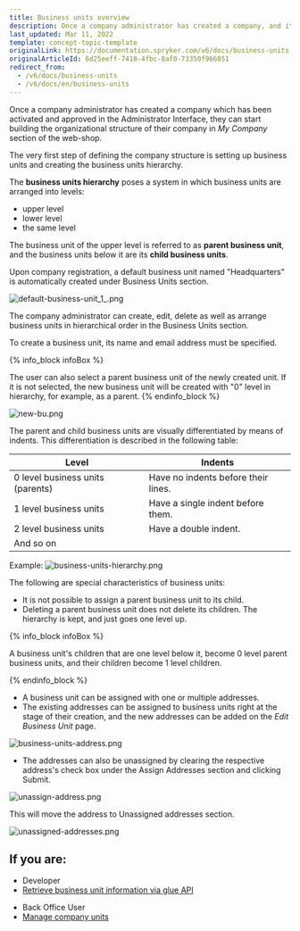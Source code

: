 ```yaml
---
title: Business units overview
description: Once a company administrator has created a company, and it has been activated and approved, they can start building the organizational structure.
last_updated: Mar 11, 2022
template: concept-topic-template
originalLink: https://documentation.spryker.com/v6/docs/business-units
originalArticleId: 6d25eeff-7418-4fbc-8af0-73350f966051
redirect_from:
  - /v6/docs/business-units
  - /v6/docs/en/business-units
---
```


Once a company administrator has created a company which has been activated and approved in the Administrator Interface, they can start building the organizational structure of their company in _My Company_ section of the web-shop.

The very first step of defining the company structure is setting up business units and creating the business units hierarchy.

The **business units hierarchy** poses a system in which business units are arranged into levels:

* upper level
* lower level
* the same level

The business unit of the upper level is referred to as **parent business unit**, and the business units below it are its **child business units**.

Upon company registration, a default business unit named "Headquarters" is automatically created under Business Units section.

![default-business-unit_1_.png](https://spryker.s3.eu-central-1.amazonaws.com/docs/Features/Company+Account+Management/Business+Unit+Management/Business+Units+Management+Feature+Overview/default-business-unit_1_.png)

The company administrator can create, edit, delete as well as arrange business units in hierarchical order in the Business Units section.

To create a business unit, its name and email address must be specified.

{% info_block infoBox %}

The user can also select a parent business unit of the newly created unit. If it is not selected, the new business unit will be created with "0" level in hierarchy, for example, as a parent.
{% endinfo_block %}

![new-bu.png](https://spryker.s3.eu-central-1.amazonaws.com/docs/Features/Company+Account+Management/Business+Unit+Management/Business+Units+Management+Feature+Overview/new-bu.png)

The parent and child business units are visually differentiated by means of indents. This differentiation is described in the following table:

| Level | Indents |
| --- | --- |
| 0 level business units (parents) | Have no indents before their lines. |
| 1 level business units | Have a single indent before them. |
| 2 level business units | Have a double indent. |
| And so on |

Example:
![business-units-hierarchy.png](https://spryker.s3.eu-central-1.amazonaws.com/docs/Features/Company+Account+Management/Business+Unit+Management/Business+Units+Management+Feature+Overview/business-units-hierarchy.png)

The following are special characteristics of business units:

* It is not possible to assign a parent business unit to its child.
* Deleting a parent business unit does not delete its children. The hierarchy is kept, and just goes one level up.

{% info_block infoBox %}

A business unit's children that are one level below it, become 0 level parent business units, and their children become 1 level children.

{% endinfo_block %}

* A business unit can be assigned with one or multiple addresses.
* The existing addresses can be assigned to business units right at the stage of their creation, and the new addresses can be added on the _Edit Business Unit_ page.

![business-units-address.png](https://spryker.s3.eu-central-1.amazonaws.com/docs/Features/Company+Account+Management/Business+Unit+Management/Business+Units+Management+Feature+Overview/business-units-address.png)

*  The addresses can also be unassigned by clearing the respective address's check box under the Assign Addresses section and clicking Submit.

![unassign-address.png](https://spryker.s3.eu-central-1.amazonaws.com/docs/Features/Company+Account+Management/Business+Unit+Management/Business+Units+Management+Feature+Overview/unassign-address.png)

This will move the address to Unassigned addresses section.

![unassigned-addresses.png](https://spryker.s3.eu-central-1.amazonaws.com/docs/Features/Company+Account+Management/Business+Unit+Management/Business+Units+Management+Feature+Overview/unassigned-addresses.png)

## If you are:

<div class="mr-container">
    <div class="mr-list-container">
        <!-- col1 -->
        <div class="mr-col">
            <ul class="mr-list mr-list-green">
                <li class="mr-title">Developer</li>
                <li><a href="/docs/scos/dev/glue-api-guides/{{page.version}}/managing-b2b-account/retrieving-business-units.html" class="mr-link">Retrieve business unit information via glue API</a></li>
            </ul>
        </div>
        <!-- col2 -->
        <div class="mr-col">
            <ul class="mr-list mr-list-blue">
                <li class="mr-title"> Back Office User</li>
                <li><a href="/docs/scos/user/back-office-user-guides/{{page.version}}/customer/company-account/managing-companies.html" class="mr-link">Manage company units</a></li>
            </ul>
        </div>
         </div>
</div>
